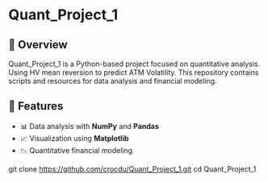 # Quant_Project_1

## 📌 Overview
Quant_Project_1 is a Python-based project focused on quantitative analysis. Using HV mean reversion to predict ATM Volatility. This repository contains scripts and resources for data analysis and financial modeling.

## 🚀 Features
- 📊 Data analysis with **NumPy** and **Pandas**
- 📈 Visualization using **Matplotlib**
- 📉 Quantitative financial modeling


git clone https://github.com/crocdu/Quant_Project_1.git
cd Quant_Project_1

